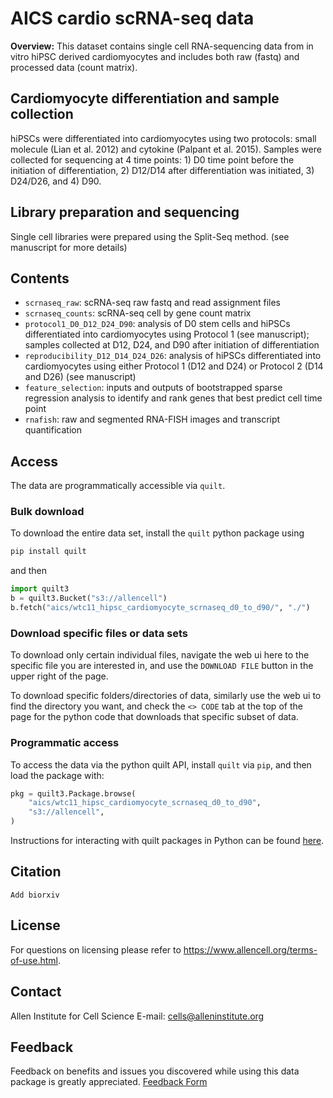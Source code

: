 # AICS cardio scRNA-seq data 

**Overview:** This dataset contains single cell RNA-sequencing data from in vitro hiPSC derived cardiomyocytes
and includes both raw (fastq) and processed data (count matrix).

## Cardiomyocyte differentiation and sample collection 
hiPSCs were differentiated into cardiomyocytes using two protocols: small molecule (Lian et al. 2012) and 
cytokine (Palpant et al. 2015). Samples were collected for sequencing at 4 time points: 1) D0 time point
before the initiation of differentiation, 2) D12/D14 after differentiation was initiated, 3) D24/D26, and 4) D90.

## Library preparation and sequencing
Single cell libraries were prepared using the Split-Seq method. (see manuscript for more details)

## Contents 
- `scrnaseq_raw`: scRNA-seq raw fastq and read assignment files
- `scrnaseq_counts`: scRNA-seq cell by gene count matrix
- `protocol1_D0_D12_D24_D90`: analysis of D0 stem cells and hiPSCs differentiated into cardiomyocytes using Protocol 1 (see manuscript); samples collected at D12, D24, and D90 after initiation of differentiation
- `reproducibility_D12_D14_D24_D26`: analysis of hiPSCs differentiated into cardiomyocytes using either Protocol 1 (D12 and D24) or Protocol 2 (D14 and D26) (see manuscript)
- `feature_selection`: inputs and outputs of bootstrapped sparse regression analysis to identify and rank genes that best predict cell time point
- `rnafish`: raw and segmented RNA-FISH images and transcript quantification

## Access
The data are programmatically accessible via `quilt`.

### Bulk download
To download the entire data set, install the `quilt` python package using
```bash
pip install quilt
```
and then
```python
import quilt3
b = quilt3.Bucket("s3://allencell")
b.fetch("aics/wtc11_hipsc_cardiomyocyte_scrnaseq_d0_to_d90/", "./")
```

### Download specific files or data sets
To download only certain individual files, navigate the web ui here to the specific file you are interested in, and use the `DOWNLOAD FILE` button in the upper right of the page.

To download specific folders/directories of data, similarly use the web ui to find the directory you want, and check the `<> CODE` tab at the top of the page for the python code that downloads that specific subset of data.

### Programmatic access
To access the data via the python quilt API, install `quilt` via `pip`, and then load the package with:

```python
pkg = quilt3.Package.browse(
    "aics/wtc11_hipsc_cardiomyocyte_scrnaseq_d0_to_d90",
    "s3://allencell",
)
```
Instructions for interacting with quilt packages in Python can be found [here](https://docs.quiltdata.com/walkthrough/getting-data-from-a-package).

## Citation
```
Add biorxiv
```

## License
For questions on licensing please refer to https://www.allencell.org/terms-of-use.html.

## Contact
Allen Institute for Cell Science E-mail: cells@alleninstitute.org

## Feedback
Feedback on benefits and issues you discovered while using this data package is greatly appreciated. [Feedback Form](https://forms.gle/GUBC3zU5kuA8wyS17)

